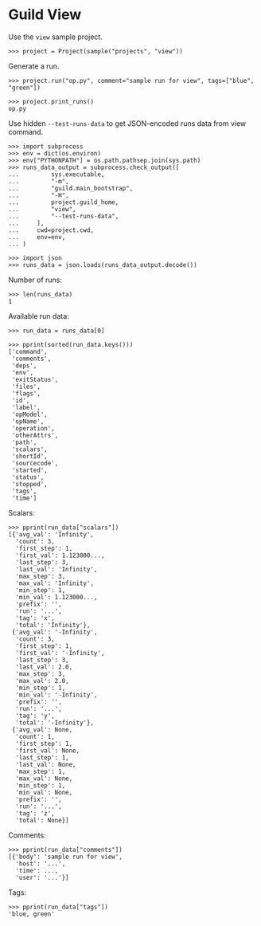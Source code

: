 # Guild View

Use the `view` sample project.

    >>> project = Project(sample("projects", "view"))

Generate a run.

    >>> project.run("op.py", comment="sample run for view", tags=["blue", "green"])

    >>> project.print_runs()
    op.py

Use hidden `--test-runs-data` to get JSON-encoded runs data from view
command.

    >>> import subprocess
    >>> env = dict(os.environ)
    >>> env["PYTHONPATH"] = os.path.pathsep.join(sys.path)
    >>> runs_data_output = subprocess.check_output([
    ...         sys.executable,
    ...         "-m",
    ...         "guild.main_bootstrap",
    ...         "-H",
    ...         project.guild_home,
    ...         "view",
    ...         "--test-runs-data",
    ...     ],
    ...     cwd=project.cwd,
    ...     env=env,
    ... )

    >>> import json
    >>> runs_data = json.loads(runs_data_output.decode())

Number of runs:

    >>> len(runs_data)
    1

Available run data:

    >>> run_data = runs_data[0]

    >>> pprint(sorted(run_data.keys()))
    ['command',
     'comments',
     'deps',
     'env',
     'exitStatus',
     'files',
     'flags',
     'id',
     'label',
     'opModel',
     'opName',
     'operation',
     'otherAttrs',
     'path',
     'scalars',
     'shortId',
     'sourcecode',
     'started',
     'status',
     'stopped',
     'tags',
     'time']

Scalars:

    >>> pprint(run_data["scalars"])
    [{'avg_val': 'Infinity',
      'count': 3,
      'first_step': 1,
      'first_val': 1.123000...,
      'last_step': 3,
      'last_val': 'Infinity',
      'max_step': 3,
      'max_val': 'Infinity',
      'min_step': 1,
      'min_val': 1.123000...,
      'prefix': '',
      'run': '...',
      'tag': 'x',
      'total': 'Infinity'},
     {'avg_val': '-Infinity',
      'count': 3,
      'first_step': 1,
      'first_val': '-Infinity',
      'last_step': 3,
      'last_val': 2.0,
      'max_step': 3,
      'max_val': 2.0,
      'min_step': 1,
      'min_val': '-Infinity',
      'prefix': '',
      'run': '...',
      'tag': 'y',
      'total': '-Infinity'},
     {'avg_val': None,
      'count': 1,
      'first_step': 1,
      'first_val': None,
      'last_step': 1,
      'last_val': None,
      'max_step': 1,
      'max_val': None,
      'min_step': 1,
      'min_val': None,
      'prefix': '',
      'run': '...',
      'tag': 'z',
      'total': None}]

Comments:

    >>> pprint(run_data["comments"])
    [{'body': 'sample run for view',
      'host': '...',
      'time': ...,
      'user': '...'}]

Tags:

    >>> pprint(run_data["tags"])
    'blue, green'
